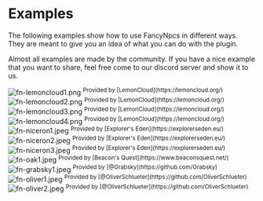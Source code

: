 # Examples

The following examples show how to use FancyNpcs in different ways. They are meant to give you an idea of what you can
do with the plugin.

Almost all examples are made by the community. If you have a nice example that you want to share, feel free come to our
discord server and show it to us.

<img src="fn-lemoncloud1.png" alt="fn-lemoncloud1.png" style="block" border-effect="rounded"/>
<sup>Provided by [LemonCloud](https://lemoncloud.org/)</sup>

<img src="fn-lemoncloud2.png" alt="fn-lemoncloud2.png" style="block" border-effect="rounded"/>
<sup>Provided by [LemonCloud](https://lemoncloud.org/)</sup>

<img src="fn-lemoncloud3.png" alt="fn-lemoncloud3.png" style="block" border-effect="rounded"/>
<sup>Provided by [LemonCloud](https://lemoncloud.org/)</sup>

<img src="fn-lemoncloud4.png" alt="fn-lemoncloud4.png" style="block" border-effect="rounded"/>
<sup>Provided by [LemonCloud](https://lemoncloud.org/)</sup>

<img src="fn-niceron1.jpeg" alt="fn-niceron1.jpeg" style="block" border-effect="rounded"/>
<sup>Provided by [Explorer's Eden](https://explorerseden.eu/)</sup>

<img src="fn-niceron2.jpeg" alt="fn-niceron2.jpeg" style="block" border-effect="rounded"/>
<sup>Provided by [Explorer's Eden](https://explorerseden.eu/)</sup>

<img src="fn-niceron3.jpeg" alt="fn-niceron3.jpeg" style="block" border-effect="rounded"/>
<sup>Provided by [Explorer's Eden](https://explorerseden.eu/)</sup>

<img src="fn-oak1.jpeg" alt="fn-oak1.jpeg" style="block" border-effect="rounded"/>
<sup>Provided by [Beacon's Quest](https://www.beaconsquest.net/)</sup>

<img src="fn-grabsky1.jpeg" alt="fn-grabsky1.jpeg" style="block" border-effect="rounded"/>
<sup>Provided by [@Grabsky](https://github.com/Grabsky)</sup>

<img src="fn-oliver1.jpeg" alt="fn-oliver1.jpeg" style="block" border-effect="rounded"/>
<sup>Provided by [@OliverSchlueter](https://github.com/OliverSchlueter)</sup>

<img src="fn-oliver2.jpeg" alt="fn-oliver2.jpeg" style="block" border-effect="rounded"/>
<sup>Provided by [@OliverSchlueter](https://github.com/OliverSchlueter)</sup>
